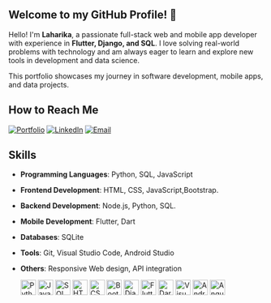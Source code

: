 <section id="about" class="section">
  <h2 class="title">Welcome to my GitHub Profile! 👋</h2>
  <p class="section__text__p2">
    Hello! I'm <strong>Laharika</strong>, a passionate full-stack web and mobile app developer with experience in <strong>Flutter, Django, and SQL</strong>. I love solving real-world problems with technology and am always eager to learn and explore new tools in development and data science.
  </p>
  <p class="section__text__p2">
    This portfolio showcases my journey in software development, mobile apps, and data projects.
  </p>

 <section id="contact">
  <h2 class="title">How to Reach Me</h2>
   

[![Portfolio](https://img.shields.io/badge/Portfolio-%230A0A0A.svg?style=for-the-badge&logo=About.me&logoColor=white)](https://laharika-s.netlify.app/)
[![LinkedIn](https://img.shields.io/badge/LinkedIn-%230077B5.svg?style=for-the-badge&logo=linkedin&logoColor=white)](https://linkedin.com/in/laharika-s)
[![Email](https://img.shields.io/badge/Email-D14836.svg?style=for-the-badge&logo=gmail&logoColor=white)](mailto:laharika289@gmail.com)




## **Skills**
- **Programming Languages**: Python, SQL, JavaScript
- **Frontend Development**: HTML, CSS, JavaScript,Bootstrap.
- **Backend Development**: Node.js, Python, SQL.
- **Mobile Development**: Flutter, Dart
- **Databases**: SQLite
- **Tools**: Git, Visual Studio Code, Android Studio
- **Others**: Responsive Web design, API integration


  <img src="https://cdn.jsdelivr.net/gh/devicons/devicon/icons/python/python-original.svg" width="30" height="30" alt="Python"> 
  <img src="https://cdn.jsdelivr.net/gh/devicons/devicon/icons/javascript/javascript-original.svg" width="30" height="30" alt="JavaScript"> 
  <img src="https://cdn.jsdelivr.net/gh/devicons/devicon/icons/sqlite/sqlite-original.svg" width="30" height="30" alt="SQL">
  <img src="https://cdn.jsdelivr.net/gh/devicons/devicon/icons/html5/html5-original.svg" width="30" height="30" alt="HTML5">
  <img src="https://cdn.jsdelivr.net/gh/devicons/devicon/icons/css3/css3-original.svg" width="30" height="30" alt="CSS3">
  <img src="https://cdn.jsdelivr.net/gh/devicons/devicon/icons/bootstrap/bootstrap-original.svg" width="30" height="30" alt="Bootstrap">
  <img src="https://cdn.jsdelivr.net/gh/devicons/devicon/icons/django/django-plain.svg" width="30" height="30" alt="Django">

  <img src="https://cdn.jsdelivr.net/gh/devicons/devicon/icons/flutter/flutter-original.svg" width="30" height="30" alt="Flutter">
  <img src="https://cdn.jsdelivr.net/gh/devicons/devicon/icons/dart/dart-original.svg" width="30" height="30" alt="Dart">
  
  <img src="https://cdn.jsdelivr.net/gh/devicons/devicon/icons/vscode/vscode-original.svg" width="30" height="30" alt="Visual Studio Code">
  <img src="https://cdn.jsdelivr.net/gh/devicons/devicon/icons/androidstudio/androidstudio-original.svg" width="30" height="30" alt="Android Studio">
  <img src="https://cdn.jsdelivr.net/gh/devicons/devicon/icons/pycharm/pycharm-original.svg" width="30" height="30" alt="Angular"
